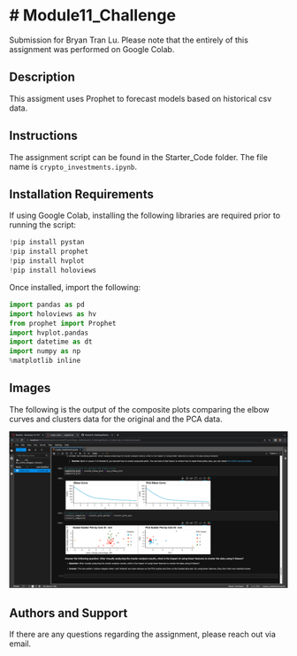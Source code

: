 # # Module11_Challenge
Submission for Bryan Tran Lu. Please note that the entirely of this assignment was performed on Google Colab.  

## Description
This assigment uses Prophet to forecast models based on historical csv data.

## Instructions
The assignment script can be found in the Starter_Code folder. The file name is `crypto_investments.ipynb`.

## Installation Requirements
If using Google Colab, installing the following libraries are required prior to running the script:
```python
!pip install pystan
!pip install prophet
!pip install hvplot
!pip install holoviews
```

Once installed, import the following:
```python
import pandas as pd
import holoviews as hv
from prophet import Prophet
import hvplot.pandas
import datetime as dt
import numpy as np
%matplotlib inline
```

## Images
The following is the output of the composite plots comparing the elbow curves and clusters data for the original and the PCA data.

![Image Link](https://github.com/Bryan-TranLu/Module10_Challenge/blob/main/Images/Composite_Plots_image.png)

## Authors and Support
If there are any questions regarding the assignment, please reach out via email.
